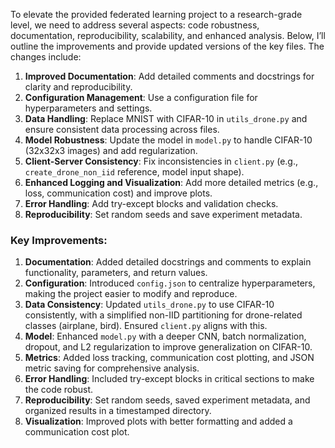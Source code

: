 To elevate the provided federated learning project to a research-grade level, we need to address several aspects: code robustness, documentation, reproducibility, scalability, and enhanced analysis. Below, I’ll outline the improvements and provide updated versions of the key files. The changes include:

1. **Improved Documentation**: Add detailed comments and docstrings for clarity and reproducibility.
2. **Configuration Management**: Use a configuration file for hyperparameters and settings.
3. **Data Handling**: Replace MNIST with CIFAR-10 in `utils_drone.py` and ensure consistent data processing across files.
4. **Model Robustness**: Update the model in `model.py` to handle CIFAR-10 (32x32x3 images) and add regularization.
5. **Client-Server Consistency**: Fix inconsistencies in `client.py` (e.g., `create_drone_non_iid` reference, model input shape).
6. **Enhanced Logging and Visualization**: Add more detailed metrics (e.g., loss, communication cost) and improve plots.
7. **Error Handling**: Add try-except blocks and validation checks.
8. **Reproducibility**: Set random seeds and save experiment metadata.



### Key Improvements:
1. **Documentation**: Added detailed docstrings and comments to explain functionality, parameters, and return values.
2. **Configuration**: Introduced `config.json` to centralize hyperparameters, making the project easier to modify and reproduce.
3. **Data Consistency**: Updated `utils_drone.py` to use CIFAR-10 consistently, with a simplified non-IID partitioning for drone-related classes (airplane, bird). Ensured `client.py` aligns with this.
4. **Model**: Enhanced `model.py` with a deeper CNN, batch normalization, dropout, and L2 regularization to improve generalization on CIFAR-10.
5. **Metrics**: Added loss tracking, communication cost plotting, and JSON metric saving for comprehensive analysis.
6. **Error Handling**: Included try-except blocks in critical sections to make the code robust.
7. **Reproducibility**: Set random seeds, saved experiment metadata, and organized results in a timestamped directory.
8. **Visualization**: Improved plots with better formatting and added a communication cost plot.


